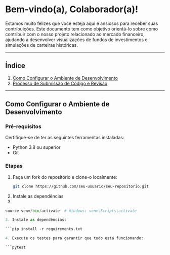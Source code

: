 # Bem-vindo(a), Colaborador(a)!

Estamos muito felizes que você esteja aqui e ansiosos para receber suas contribuições. Este documento tem como objetivo orientá-lo sobre como contribuir com o nosso projeto relacionado ao mercado financeiro, ajudando a desenvolver visualizações de fundos de investimentos e simulações de carteiras históricas.

---

## Índice
1. [Como Configurar o Ambiente de Desenvolvimento](#como-configurar-o-ambiente-de-desenvolvimento)
2. [Processo de Submissão de Código e Revisão](#processo-de-submissão-de-código-e-revisão)

---

## Como Configurar o Ambiente de Desenvolvimento

### Pré-requisitos
Certifique-se de ter as seguintes ferramentas instaladas:
- Python 3.8 ou superior
- Git

### Etapas
1. Faça um fork do repositório e clone-o localmente:
   ```bash
   git clone https://github.com/seu-usuario/seu-repositorio.git

2. Instale as dependências
3. 
```python -m venv venv
source venv/bin/activate  # Windows: venv\Scripts\activate

3. Instale as dependências:

```pip install -r requirements.txt

4. Execute os testes para garantir que tudo está funcionando:

```pytest

